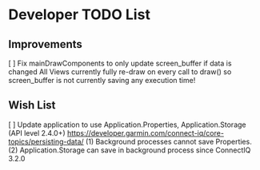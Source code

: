 # Developer TODO List

## Improvements

[ ] Fix mainDrawComponents to only update screen_buffer if data is changed
    All Views currently fully re-draw on every call to draw() so screen_buffer 
    is not currently saving any execution time!
   

## Wish List

[ ] Update application to use Application.Properties, Application.Storage (API level 2.4.0+)
    https://developer.garmin.com/connect-iq/core-topics/persisting-data/
    (1) Background processes cannot save Properties.
    (2) Application.Storage can save in background process since ConnectIQ 3.2.0

